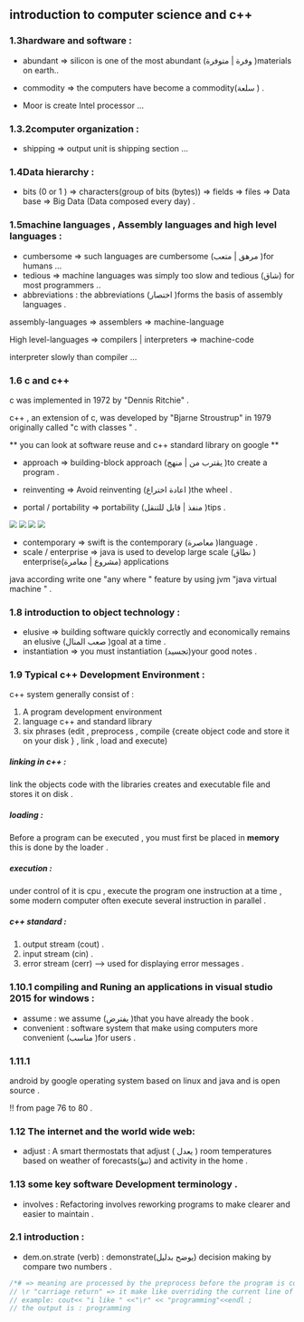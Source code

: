 ## introduction to computer science and c++ 

### 1.3hardware and software :

* abundant => silicon is one of the most abundant (وفرة | متوفرة )materials on earth..

* commodity => the computers have become a commodity(سلعة ) . 

* Moor is create Intel processor ... 

  

### 1.3.2computer organization : 

* shipping => output unit is shipping section ... 

  

### 1.4Data hierarchy : 

* bits (0 or 1 ) => characters(group of bits (bytes)) => fields => files => Data base => Big Data (Data composed every day) . 

  

### 1.5machine languages , Assembly languages and high level languages : 

* cumbersome => such languages are cumbersome (مرهق | متعب )for humans ...
* tedious => machine languages was simply too slow and tedious (شاق) for most programmers .. 
* abbreviations : the abbreviations (اختصار )forms the basis of assembly languages .

assembly-languages => assemblers => machine-language 

High level-languages => compilers | interpreters => machine-code

interpreter slowly than compiler ... 

### 1.6 c and c++ 

c was implemented in 1972 by  "Dennis Ritchie" . 

c++ , an extension of c, was developed by "Bjarne Stroustrup" in 1979 originally called "c with classes " . 

** you can look at software reuse and c++ standard library on google ** 

* approach => building-block approach (يقترب من | منهج )to create a program .

*  reinventing => Avoid reinventing (اعادة اختراع )the wheel .
* portal / portability => portability (منفذ | قابل للتنقل )tips . 

<img src="C:\Users\tarek\Desktop\1.png" style="zoom:80%;" />

<img src="C:\Users\tarek\Desktop\2.png" style="zoom:80%;" />

<img src="C:\Users\tarek\Desktop\3.png" style="zoom: 80%;" />

<img src="C:\Users\tarek\Desktop\4.png" style="zoom:80%;" />

* contemporary => swift is the contemporary (معاصرة )language . 
* scale / enterprise => java is used to develop large scale (نطاق ) enterprise(مشروع | مغامرة) applications 

java according write one "any where "  feature by using jvm "java virtual machine " . 

### 1.8 introduction to object technology : 

*  elusive => building software quickly correctly and economically remains an elusive (صعب المنال )goal at a time . 
* instantiation => you must instantiation (تجسيد)your good notes . 

### 1.9 Typical c++ Development Environment : 

c++ system generally consist of : 

1.  A program development environment 
2. language c++ and standard library 
3. six phrases (edit , preprocess , compile {create object code and store it on your disk } , link , load and execute)

##### linking in c++ : 

link the objects code with the libraries creates and executable file and stores it on disk .

##### loading : 

Before a program can be executed , you must first be placed in **memory** this is done by the loader . 

##### execution : 

under control of it is cpu , execute the program one instruction at a time , some modern computer often execute several instruction in parallel . 

##### c++ standard : 

1. output stream (cout) . 
2. input stream (cin) . 
3. error stream (cerr) --> used for displaying error messages . 

### 1.10.1 compiling and Runing an applications in visual studio 2015 for windows : 

* assume : we assume (يفترض )that you have already the book . 
* convenient : software system that make using computers more convenient (مناسب )for users .

### 1.11.1 

android by google operating system based on linux and java and is open source . 

!! from page 76 to 80 . 

### 1.12 The internet and the world wide web: 

* adjust : A smart thermostats that adjust ( يعدل ) room temperatures based on weather of forecasts(تنؤ)  and activity in the home . 

### 1.13 some key software Development terminology . 

* involves : Refactoring involves reworking programs to make  clearer and easier to maintain .

### 2.1 introduction : 

* dem.on.strate (verb) : demonstrate(يوضح بدليل) decision making by compare two numbers .

```c++
/*# => meaning are processed by the preprocess before the program is compiled ..*/
// \r "carriage return" => it make like overriding the current line of the terminal . 
// example: cout<< "i like " <<"\r" << "programming"<<endl ;
// the output is : programming 

```